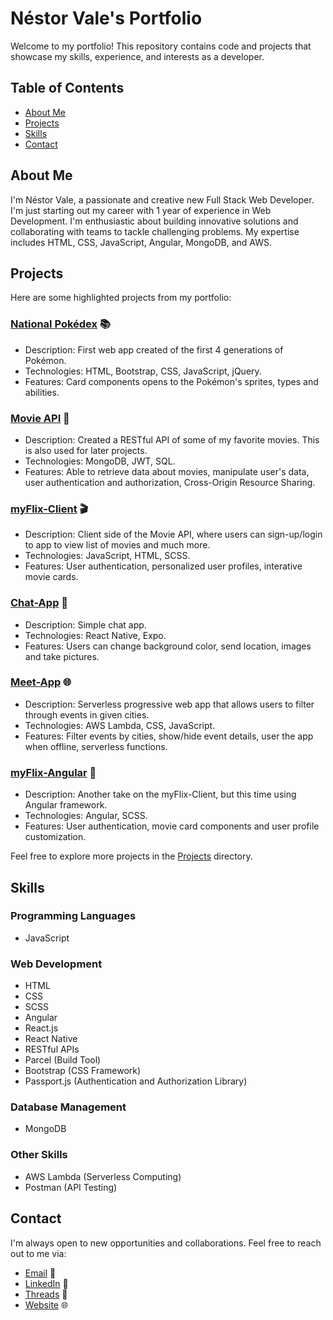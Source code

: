 # Néstor Vale's Portfolio

Welcome to my portfolio! This repository contains code and projects that showcase my skills, experience, and interests as a developer.

## Table of Contents
- [About Me](#about-me)
- [Projects](#projects)
- [Skills](#skills)
- [Contact](#contact)

## About Me

I'm Néstor Vale, a passionate and creative new Full Stack Web Developer. I'm just starting out my career with 1 year of experience in Web Development. I'm enthusiastic about building innovative solutions and collaborating with teams to tackle challenging problems. My expertise includes HTML, CSS, JavaScript, Angular, MongoDB, and AWS.

## Projects

Here are some highlighted projects from my portfolio:

### [National Pokédex](https://github.com/nesty11/national-dex) 📚
- Description: First web app created of the first 4 generations of Pokémon.
- Technologies: HTML, Bootstrap, CSS, JavaScript, jQuery.
- Features: Card components opens to the Pokémon's sprites, types and abilities.

### [Movie API](https://github.com/nesty11/movie_api) 🎥
- Description: Created a RESTful API of some of my favorite movies. This is also used for later projects.
- Technologies: MongoDB, JWT, SQL.
- Features: Able to retrieve data about movies, manipulate user's data, user authentication and authorization, Cross-Origin Resource Sharing.

### [myFlix-Client](https://github.com/nesty11/myFlix-client) 🎬
- Description: Client side of the Movie API, where users can sign-up/login to app to view list of movies and much more.
- Technologies: JavaScript, HTML, SCSS.
- Features: User authentication, personalized user profiles, interative movie cards.

### [Chat-App](https://github.com/nesty11/chat-app) 💬
- Description: Simple chat app.
- Technologies: React Native, Expo.
- Features: Users can change background color, send location, images and take pictures.

### [Meet-App](https://github.com/nesty11/meet) 🌐
- Description: Serverless progressive web app that allows users to filter through events in given cities.
- Technologies: AWS Lambda, CSS, JavaScript.
- Features: Filter events by cities, show/hide event details, user the app when offline, serverless functions.

### [myFlix-Angular](https://github.com/nesty11/myFlix-Angular) 🍿
- Description: Another take on the myFlix-Client, but this time using Angular framework.
- Technologies: Angular, SCSS.
- Features: User authentication, movie card components and user profile customization.

Feel free to explore more projects in the [Projects](projects) directory.

## Skills

### Programming Languages
- JavaScript

### Web Development
- HTML
- CSS
- SCSS
- Angular
- React.js
- React Native
- RESTful APIs
- Parcel (Build Tool)
- Bootstrap (CSS Framework)
- Passport.js (Authentication and Authorization Library)

### Database Management
- MongoDB

### Other Skills
- AWS Lambda (Serverless Computing)
- Postman (API Testing)

## Contact

I'm always open to new opportunities and collaborations. Feel free to reach out to me via:

- [Email](mailto:nvale.code@gmail.com) 📧
- [LinkedIn](https://www.linkedin.com/in/nestor-a-vale) 💼
- [Threads](https://www.threads.net/@webdev.nes) 🧵
- [Website](https://nesty11.github.io/nvportfolio-website/) 🌐

